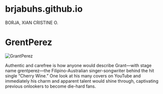 # brjabuhs.github.io
BORJA, XIAN CRISTINE O. 

# GrentPerez
![GrantPerez](https://sa.kapamilya.com/absnews/abscbnnews/media/2021/tvpatrol/10/04/grentperez.jpg)

Authentic and carefree is how anyone would describe Grant—with stage name grentperez—the Filipino-Australian singer-songwriter behind the hit single “Cherry Wine.” One look at his many covers on YouTube and immediately his charm and apparent talent would shine through, captivating previous onlookers to become die-hard fans. 
